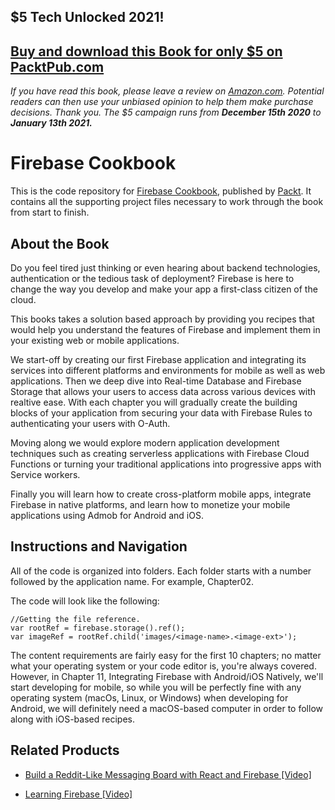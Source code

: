 ## $5 Tech Unlocked 2021!
[Buy and download this Book for only $5 on PacktPub.com](https://www.packtpub.com/product/firebase-cookbook/9781788296335)
-----
*If you have read this book, please leave a review on [Amazon.com](https://www.amazon.com/gp/product/1788296338).     Potential readers can then use your unbiased opinion to help them make purchase decisions. Thank you. The $5 campaign         runs from __December 15th 2020__ to __January 13th 2021.__*

# Firebase Cookbook
This is the code repository for [Firebase Cookbook](https://www.packtpub.com/web-development/firebase-cookbook?utm_source=github&utm_medium=repository&utm_campaign=9781788296335), published by [Packt](https://www.packtpub.com/?utm_source=github). It contains all the supporting project files necessary to work through the book from start to finish.
## About the Book
Do you feel tired just thinking or even hearing about backend technologies, authentication or the tedious task of deployment? Firebase is here to change the way you develop and make your app a first-class citizen of the cloud.

This books takes a solution based approach by providing you recipes that would help you understand the features of Firebase and implement them in your existing web or mobile applications.

We start-off by creating our first Firebase application and integrating its services into different platforms and environments for mobile as well as web applications. Then we deep dive into Real-time Database and Firebase Storage that allows your users to access data across various devices with realtive ease. With each chapter you will gradually create the building blocks of your application from securing your data with Firebase Rules to authenticating your users with O-Auth.

Moving along we would explore modern application development techniques such as creating serverless applications with Firebase Cloud Functions or turning your traditional applications into progressive apps with Service workers.

Finally you will learn how to create cross-platform mobile apps, integrate Firebase in native platforms, and learn how to monetize your mobile applications using Admob for Android and iOS.

## Instructions and Navigation
All of the code is organized into folders. Each folder starts with a number followed by the application name. For example, Chapter02.



The code will look like the following:
```
//Getting the file reference.
var rootRef = firebase.storage().ref();
var imageRef = rootRef.child('images/<image-name>.<image-ext>');
```

The content requirements are fairly easy for the first 10 chapters; no matter what your operating system or your code editor is, you're always covered.
However, in Chapter 11, Integrating Firebase with Android/iOS Natively, we'll start developing for mobile, so while you will be perfectly fine with any operating system (macOs, Linux, or Windows) when developing for Android, we will definitely need a macOS-based computer in order to follow along with iOS-based recipes.

## Related Products
* [Build a Reddit-Like Messaging Board with React and Firebase [Video]](https://www.packtpub.com/web-development/build-reddit-messaging-board-react-and-firebase-video?utm_source=github&utm_medium=repository&utm_campaign=9781788479431)

* [Learning Firebase [Video]](https://www.packtpub.com/web-development/learning-firebase-video?utm_source=github&utm_medium=repository&utm_campaign=9781784392321)

